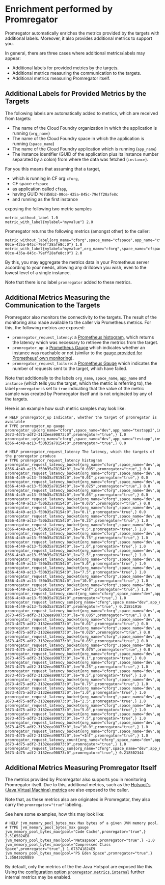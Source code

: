 # Enrichment performed by Promregator

Promregator automatically enriches the metrics provided by the targets with additional labels.
Moreover, it also provides additional metrics to support you.

In general, there are three cases where additional metrics/labels may appear:

* Additional labels for provided metrics by the targets.
* Additional metrics measuring the communication to the targets.
* Additional metrics measuring Promregator itself.


## Additional Labels for Provided Metrics by the Targets
The following labels are automatically added to metrics, which are received from targets:

* The name of the Cloud Foundry organization in which the application is running (`org_name`)
* The name of the Cloud Foundry space in which the application is running (`space_name`)
* The name of the Cloud Foundry application which is running (`app_name`)
* The instance identifier (GUID of the application plus its instance number separated by a colon) from where the data was fetched (`instance`).

For you this means that assuming that a target, 

* which is running in CF org `cforg`, 
* CF space `cfspace` 
* as application called `cfapp`,
* having GUID `707d58b2-00ce-435a-845c-79eff28afe8c`
* and running as the first instance

exposing the following two metric samples
```
metric_without_label 1.0
metric_with_label{mylabel="myvalue"} 2.0
```
Promregator returns the following metrics (amongst other) to the caller:
```
metric_without_label{org_name="cforg",space_name="cfspace",app_name="cfapp",instance="707d58b2-00ce-435a-845c-79eff28afe8c:0"} 1.0
metric_with_label{mylabel="myvalue",org_name="cforg",space_name="cfspace",app_name="cfapp",instance="707d58b2-00ce-435a-845c-79eff28afe8c:0"} 2.0
```
By this, you may aggregate the metrics data in your Prometheus server according to your needs, allowing any drilldown you wish, even to the lowest level of a single instance.

Note that there is no label `promregator` added to these metrics.

## Additional Metrics Measuring the Communication to the Targets

Promregator also monitors the connectivity to the targets. The result of the monitoring also made available to
the caller via Prometheus metrics. For this, the following metrics are exposed:

* `promregator_request_latency`: a [Prometheus histogram](https://prometheus.io/docs/practices/histograms/), 
  which returns the latency which was necessary to retrieve the metrics from the target.
* `promregator_up`: a [Prometheus Gauge](https://prometheus.io/docs/concepts/metric_types/) which indicates whether an instance was reachable or not (similar to the [gauge provided for Prometheus' own monitoring](https://prometheus.io/docs/concepts/jobs_instances/)).
* `promregator_request_failure`: a [Prometheus Gauge](https://prometheus.io/docs/concepts/metric_types/) which indicates the number of requests sent to the target, which have failed.

Note that additionally to the labels `org_name`, `space_name`, `app_name` and `instance` (which tells you the target, which the metric is referring to), the label `promregator` is set to `true` indicating that the value of the metric sample was created by Promregator itself and is not originated by any of the targets.

Here is an example how such metric samples may look like:
```
# HELP promregator_up Indicator, whether the target of promregator is available
# TYPE promregator_up gauge
promregator_up{org_name="cforg",space_name="dev",app_name="testapp2",instance="9897cda1-2673-4d75-adf2-3132eea90873:0",promregator="true",} 1.0
promregator_up{org_name="cforg",space_name="dev",app_name="testapp",instance="262ec022-8366-4c49-ac13-f50b35a78154:0",promregator="true",} 0.0

# HELP promregator_request_latency The latency, which the targets of the promregator produce
# TYPE promregator_request_latency histogram
promregator_request_latency_bucket{org_name="cforg",space_name="dev",app_name="testapp",instance="262ec022-8366-4c49-ac13-f50b35a78154:0",le="0.005",promregator="true",} 0.0
promregator_request_latency_bucket{org_name="cforg",space_name="dev",app_name="testapp",instance="262ec022-8366-4c49-ac13-f50b35a78154:0",le="0.01",promregator="true",} 0.0
promregator_request_latency_bucket{org_name="cforg",space_name="dev",app_name="testapp",instance="262ec022-8366-4c49-ac13-f50b35a78154:0",le="0.025",promregator="true",} 0.0
promregator_request_latency_bucket{org_name="cforg",space_name="dev",app_name="testapp",instance="262ec022-8366-4c49-ac13-f50b35a78154:0",le="0.05",promregator="true",} 0.0
promregator_request_latency_bucket{org_name="cforg",space_name="dev",app_name="testapp",instance="262ec022-8366-4c49-ac13-f50b35a78154:0",le="0.075",promregator="true",} 0.0
promregator_request_latency_bucket{org_name="cforg",space_name="dev",app_name="testapp",instance="262ec022-8366-4c49-ac13-f50b35a78154:0",le="0.1",promregator="true",} 0.0
promregator_request_latency_bucket{org_name="cforg",space_name="dev",app_name="testapp",instance="262ec022-8366-4c49-ac13-f50b35a78154:0",le="0.25",promregator="true",} 1.0
promregator_request_latency_bucket{org_name="cforg",space_name="dev",app_name="testapp",instance="262ec022-8366-4c49-ac13-f50b35a78154:0",le="0.5",promregator="true",} 1.0
promregator_request_latency_bucket{org_name="cforg",space_name="dev",app_name="testapp",instance="262ec022-8366-4c49-ac13-f50b35a78154:0",le="0.75",promregator="true",} 1.0
promregator_request_latency_bucket{org_name="cforg",space_name="dev",app_name="testapp",instance="262ec022-8366-4c49-ac13-f50b35a78154:0",le="1.0",promregator="true",} 1.0
promregator_request_latency_bucket{org_name="cforg",space_name="dev",app_name="testapp",instance="262ec022-8366-4c49-ac13-f50b35a78154:0",le="2.5",promregator="true",} 1.0
promregator_request_latency_bucket{org_name="cforg",space_name="dev",app_name="testapp",instance="262ec022-8366-4c49-ac13-f50b35a78154:0",le="5.0",promregator="true",} 1.0
promregator_request_latency_bucket{org_name="cforg",space_name="dev",app_name="testapp",instance="262ec022-8366-4c49-ac13-f50b35a78154:0",le="7.5",promregator="true",} 1.0
promregator_request_latency_bucket{org_name="cforg",space_name="dev",app_name="testapp",instance="262ec022-8366-4c49-ac13-f50b35a78154:0",le="10.0",promregator="true",} 1.0
promregator_request_latency_bucket{org_name="cforg",space_name="dev",app_name="testapp",instance="262ec022-8366-4c49-ac13-f50b35a78154:0",le="+Inf",promregator="true",} 1.0
promregator_request_latency_count{org_name="cforg",space_name="dev",app_name="testapp",instance="262ec022-8366-4c49-ac13-f50b35a78154:0",promregator="true",} 1.0
promregator_request_latency_sum{org_name="cforg",space_name="dev",app_name="testapp",instance="262ec022-8366-4c49-ac13-f50b35a78154:0",promregator="true",} 0.21851916
promregator_request_latency_bucket{org_name="cforg",space_name="dev",app_name="testapp2",instance="9897cda1-2673-4d75-adf2-3132eea90873:0",le="0.005",promregator="true",} 0.0
promregator_request_latency_bucket{org_name="cforg",space_name="dev",app_name="testapp2",instance="9897cda1-2673-4d75-adf2-3132eea90873:0",le="0.01",promregator="true",} 0.0
promregator_request_latency_bucket{org_name="cforg",space_name="dev",app_name="testapp2",instance="9897cda1-2673-4d75-adf2-3132eea90873:0",le="0.025",promregator="true",} 0.0
promregator_request_latency_bucket{org_name="cforg",space_name="dev",app_name="testapp2",instance="9897cda1-2673-4d75-adf2-3132eea90873:0",le="0.05",promregator="true",} 0.0
promregator_request_latency_bucket{org_name="cforg",space_name="dev",app_name="testapp2",instance="9897cda1-2673-4d75-adf2-3132eea90873:0",le="0.075",promregator="true",} 0.0
promregator_request_latency_bucket{org_name="cforg",space_name="dev",app_name="testapp2",instance="9897cda1-2673-4d75-adf2-3132eea90873:0",le="0.1",promregator="true",} 0.0
promregator_request_latency_bucket{org_name="cforg",space_name="dev",app_name="testapp2",instance="9897cda1-2673-4d75-adf2-3132eea90873:0",le="0.25",promregator="true",} 1.0
promregator_request_latency_bucket{org_name="cforg",space_name="dev",app_name="testapp2",instance="9897cda1-2673-4d75-adf2-3132eea90873:0",le="0.5",promregator="true",} 1.0
promregator_request_latency_bucket{org_name="cforg",space_name="dev",app_name="testapp2",instance="9897cda1-2673-4d75-adf2-3132eea90873:0",le="0.75",promregator="true",} 1.0
promregator_request_latency_bucket{org_name="cforg",space_name="dev",app_name="testapp2",instance="9897cda1-2673-4d75-adf2-3132eea90873:0",le="1.0",promregator="true",} 1.0
promregator_request_latency_bucket{org_name="cforg",space_name="dev",app_name="testapp2",instance="9897cda1-2673-4d75-adf2-3132eea90873:0",le="2.5",promregator="true",} 1.0
promregator_request_latency_bucket{org_name="cforg",space_name="dev",app_name="testapp2",instance="9897cda1-2673-4d75-adf2-3132eea90873:0",le="5.0",promregator="true",} 1.0
promregator_request_latency_bucket{org_name="cforg",space_name="dev",app_name="testapp2",instance="9897cda1-2673-4d75-adf2-3132eea90873:0",le="7.5",promregator="true",} 1.0
promregator_request_latency_bucket{org_name="cforg",space_name="dev",app_name="testapp2",instance="9897cda1-2673-4d75-adf2-3132eea90873:0",le="10.0",promregator="true",} 1.0
promregator_request_latency_bucket{org_name="cforg",space_name="dev",app_name="testapp2",instance="9897cda1-2673-4d75-adf2-3132eea90873:0",le="+Inf",promregator="true",} 1.0
promregator_request_latency_count{org_name="cforg",space_name="dev",app_name="testapp2",instance="9897cda1-2673-4d75-adf2-3132eea90873:0",promregator="true",} 1.0
promregator_request_latency_sum{org_name="cforg",space_name="dev",app_name="testapp2",instance="9897cda1-2673-4d75-adf2-3132eea90873:0",promregator="true",} 0.218502344
```


## Additional Metrics Measuring Promregator Itself

The metrics provided by Promregator also supports you in monitoring Promregator itself. 
Due to this, additional metrics, such as the [Hotspot's (Java Virtual Machine) metrics](https://github.com/prometheus/client_java) are also exposed to the caller.

Note that, as these metrics also are originated in Promregator, they also carry the `promregator="true"` labeling. 

See here some examples, how this may look like:
```
# HELP jvm_memory_pool_bytes_max Max bytes of a given JVM memory pool.
# TYPE jvm_memory_pool_bytes_max gauge
jvm_memory_pool_bytes_max{pool="Code Cache",promregator="true",} 2.5165824E8
jvm_memory_pool_bytes_max{pool="Metaspace",promregator="true",} -1.0
jvm_memory_pool_bytes_max{pool="Compressed Class Space",promregator="true",} 1.073741824E9
jvm_memory_pool_bytes_max{pool="PS Eden Space",promregator="true",} 1.358430208E9
```

By default, only the metrics of the the Java Hotspot are exposed like this. Using the [configuration option `promregator.metrics.internal`](./config.md) further internal metrics may be enabled.

